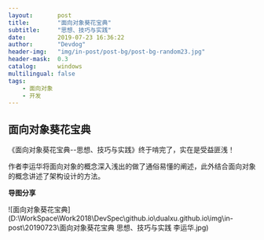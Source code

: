 ```yaml
---
layout:       post
title:        "面向对象葵花宝典"
subtitle:     "思想、技巧与实践"
date:         2019-07-23 16:36:22
author:       "Devdog"
header-img:   "img/in-post/post-bg/post-bg-random23.jpg"
header-mask:  0.3
catalog:      windows
multilingual: false
tags:
    - 面向对象
    - 开发
---
```




## 面向对象葵花宝典 ##



《面向对象葵花宝典--思想、技巧与实践》终于啃完了，实在是受益匪浅！

作者李运华将面向对象的概念深入浅出的做了通俗易懂的阐述，此外结合面向对象的概念讲述了架构设计的方法。



**导图分享**

![面向对象葵花宝典](D:\WorkSpace\Work2018\DevSpec\github.io\dualxu.github.io\img\in-post\20190723\面向对象葵花宝典 思想、技巧与实践 李运华.jpg)













